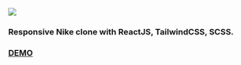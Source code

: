 <img src="https://i.imgur.com/PYwro4l.jpg"></img>

<h3>Responsive Nike clone with ReactJS, TailwindCSS, SCSS.<h3>
  <a href="https://nikeclone-onurucar.netlify.app">DEMO</a>
